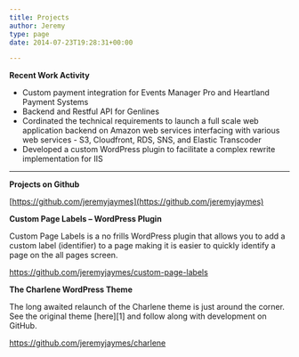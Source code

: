 ```yaml
---
title: Projects
author: Jeremy
type: page
date: 2014-07-23T19:28:31+00:00

---
```

**Recent Work Activity**

* Custom payment integration for Events Manager Pro and Heartland Payment Systems
* Backend and Restful API for Genlines
* Cordinated the technical requirements to launch a full scale web application backend on Amazon web services interfacing with various web services - S3, Cloudfront, RDS, SNS, and Elastic Transcoder
* Developed a custom WordPress plugin to facilitate a complex rewrite implementation for IIS

<hr class="simple-rule">

**Projects on Github**

[https://github.com/jeremyjaymes](https://github.com/jeremyjaymes)

**Custom Page Labels &#8211; WordPress Plugin**

Custom Page Labels is a no frills WordPress plugin that allows you to add a custom label (identifier) to a page making it is easier to quickly identify a page on the all pages screen.

<a title="Custom Page Labels" href="https://github.com/jeremyjaymes/custom-page-labels" target="_blank">https://github.com/jeremyjaymes/custom-page-labels</a>

**The Charlene WordPress Theme**

The long awaited relaunch of the Charlene theme is just around the corner. See the original theme [here][1] and follow along with development on GitHub.

<a href="https://github.com/jeremyjaymes/charlene" target="_blank">https://github.com/jeremyjaymes/charlene</a>

